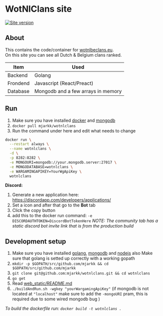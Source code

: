 # WotNlClans site
[![Site version](https://img.shields.io/badge/Site%20version-V3-blue.svg)](https://wotnlclans.unknownclouds.com/)

## About
This contains the code/container for [wotnlbeclans.eu](https://wotnlbeclans.eu/).  
On this site you can see all Dutch & Belgium clans ranked.  

| Item | Used |
|---|---|
| Backend | Golang |
| Frondend | Javascript (React/Preact) |
| Database | Mongodb and a few arrays in memory |

## Run
1. Make sure you have installed [docker](https://docs.docker.com/install/) and [mongodb](https://docs.mongodb.com/manual/installation/)
2. `docker pull mjarkk/wotnlclans`
3. Run the command under here and edit what needs to change
```sh
docker run \
  --restart always \
  --name wotnlclans \
  -d \
  -p 8282:8282 \
  -e MONGOURI=mongodb://your.mongodb.server:27017 \
  -e MONGODATABASE=wotnlclans \
  -e WARGAMINGAPIKEY=YourWgApiKey \
  wotnlclans
```

**Discord:**  
1. Generate a new application here: https://discordapp.com/developers/applications/
2. Set a icon and after that go to the **Bot** tab
3. Click the copy button
4. add this to the docker run command: `-e DISCORDAUTHTOKEN=DiscordBotTokenHere`
*NOTE: The community tab has a static discord bot invite link that is from the production build*

## Development setup
1. Make sure you have installed [golang](https://golang.org/doc/install), [mongodb](https://docs.mongodb.com/manual/installation/) and [nodejs](https://nodejs.org/en/) also Make sure that golang is setted up correctly with a working gopath
2. `mkdir -p $GOPATH/src/github.com/mjarkk && cd $GOPATH/src/github.com/mjarkk`
3. `git clone git@github.com:mjarkk/wotnlclans.git && cd wotnlclans`
4. `go get`
5. Read [web_static/README.md](./web_static/README.md)
5. `./buildAndRun.sh -wgkey "yourWargamingApiKey"` (if mongodb is not located at `"localhost"` make sure to add the `-mongoURI` pram, this is required due to some wired mongodb bug )

*To build the dockerfile run: `docker build -t wotnlclans .`*
